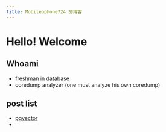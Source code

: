 ```yaml
---
title: Mobileophone724 的博客
---
```


# Hello! Welcome
## Whoami
* freshman in database
* coredump analyzer (one must analyze his own coredump)

## post list

* [pgvector](docs/pgvector)
* 
